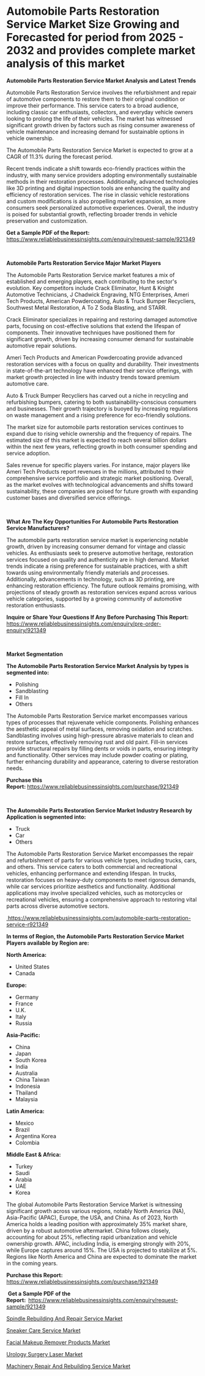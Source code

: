 <p><h1>Automobile Parts Restoration Service Market Size Growing and Forecasted for period from 2025 - 2032 and provides complete market analysis of this market</h1></p><p><strong>Automobile Parts Restoration Service Market Analysis and Latest Trends</strong></p>
<p><p>Automobile Parts Restoration Service involves the refurbishment and repair of automotive components to restore them to their original condition or improve their performance. This service caters to a broad audience, including classic car enthusiasts, collectors, and everyday vehicle owners looking to prolong the life of their vehicles. The market has witnessed significant growth driven by factors such as rising consumer awareness of vehicle maintenance and increasing demand for sustainable options in vehicle ownership.</p><p>The Automobile Parts Restoration Service Market is expected to grow at a CAGR of 11.3% during the forecast period. </p><p>Recent trends indicate a shift towards eco-friendly practices within the industry, with many service providers adopting environmentally sustainable methods in their restoration processes. Additionally, advanced technologies like 3D printing and digital inspection tools are enhancing the quality and efficiency of restoration services. The rise in classic vehicle restorations and custom modifications is also propelling market expansion, as more consumers seek personalized automotive experiences. Overall, the industry is poised for substantial growth, reflecting broader trends in vehicle preservation and customization.</p></p>
<p><strong>Get a Sample PDF of the Report:&nbsp;</strong> <a href="https://www.reliablebusinessinsights.com/enquiry/request-sample/921349?utm_campaign=1113&utm_medium=2&utm_source=Github&utm_content=ia&utm_term=07032025&utm_id=automobile-parts-restoration-service">https://www.reliablebusinessinsights.com/enquiry/request-sample/921349</a></p>
<p>&nbsp;</p>
<p><strong>Automobile Parts Restoration Service Major Market Players</strong></p>
<p><p>The Automobile Parts Restoration Service market features a mix of established and emerging players, each contributing to the sector's evolution. Key competitors include Crack Eliminator, Hunt & Knight Automotive Technicians, J Chadwick Engraving, NTG Enterprises, Ameri Tech Products, American Powdercoating, Auto & Truck Bumper Recycliers, Southwest Metal Restoration, A To Z Soda Blasting, and STARR. </p><p>Crack Eliminator specializes in repairing and restoring damaged automotive parts, focusing on cost-effective solutions that extend the lifespan of components. Their innovative techniques have positioned them for significant growth, driven by increasing consumer demand for sustainable automotive repair solutions.</p><p>Ameri Tech Products and American Powdercoating provide advanced restoration services with a focus on quality and durability. Their investments in state-of-the-art technology have enhanced their service offerings, with market growth projected in line with industry trends toward premium automotive care.</p><p>Auto & Truck Bumper Recycliers has carved out a niche in recycling and refurbishing bumpers, catering to both sustainability-conscious consumers and businesses. Their growth trajectory is buoyed by increasing regulations on waste management and a rising preference for eco-friendly solutions.</p><p>The market size for automobile parts restoration services continues to expand due to rising vehicle ownership and the frequency of repairs. The estimated size of this market is expected to reach several billion dollars within the next few years, reflecting growth in both consumer spending and service adoption.</p><p>Sales revenue for specific players varies. For instance, major players like Ameri Tech Products report revenues in the millions, attributed to their comprehensive service portfolio and strategic market positioning. Overall, as the market evolves with technological advancements and shifts toward sustainability, these companies are poised for future growth with expanding customer bases and diversified service offerings.</p></p>
<p>&nbsp;</p>
<p><strong>What Are The Key Opportunities For Automobile Parts Restoration Service Manufacturers?</strong></p>
<p><p>The automobile parts restoration service market is experiencing notable growth, driven by increasing consumer demand for vintage and classic vehicles. As enthusiasts seek to preserve automotive heritage, restoration services focused on quality and authenticity are in high demand. Market trends indicate a rising preference for sustainable practices, with a shift towards using environmentally friendly materials and processes. Additionally, advancements in technology, such as 3D printing, are enhancing restoration efficiency. The future outlook remains promising, with projections of steady growth as restoration services expand across various vehicle categories, supported by a growing community of automotive restoration enthusiasts.</p></p>
<p><strong>Inquire or Share Your Questions If Any Before Purchasing This Report:</strong> <a href="https://www.reliablebusinessinsights.com/enquiry/pre-order-enquiry/921349?utm_campaign=1113&utm_medium=2&utm_source=Github&utm_content=ia&utm_term=07032025&utm_id=automobile-parts-restoration-service">https://www.reliablebusinessinsights.com/enquiry/pre-order-enquiry/921349</a></p>
<p>&nbsp;</p>
<p><strong>Market Segmentation</strong></p>
<p><strong>The Automobile Parts Restoration Service Market Analysis by types is segmented into:</strong></p>
<p><ul><li>Polishing</li><li>Sandblasting</li><li>Fill In</li><li>Others</li></ul></p>
<p><p>The Automobile Parts Restoration Service market encompasses various types of processes that rejuvenate vehicle components. Polishing enhances the aesthetic appeal of metal surfaces, removing oxidation and scratches. Sandblasting involves using high-pressure abrasive materials to clean and restore surfaces, effectively removing rust and old paint. Fill-in services provide structural repairs by filling dents or voids in parts, ensuring integrity and functionality. Other services may include powder coating or plating, further enhancing durability and appearance, catering to diverse restoration needs.</p></p>
<p><strong>Purchase this Report:&nbsp;</strong><a href="https://www.reliablebusinessinsights.com/purchase/921349?utm_campaign=1113&utm_medium=2&utm_source=Github&utm_content=ia&utm_term=07032025&utm_id=automobile-parts-restoration-service">https://www.reliablebusinessinsights.com/purchase/921349</a></p>
<p>&nbsp;</p>
<p><strong>The Automobile Parts Restoration Service Market Industry Research by Application is segmented into:</strong></p>
<p><ul><li>Truck</li><li>Car</li><li>Others</li></ul></p>
<p><p>The Automobile Parts Restoration Service Market encompasses the repair and refurbishment of parts for various vehicle types, including trucks, cars, and others. This service caters to both commercial and recreational vehicles, enhancing performance and extending lifespan. In trucks, restoration focuses on heavy-duty components to meet rigorous demands, while car services prioritize aesthetics and functionality. Additional applications may involve specialized vehicles, such as motorcycles or recreational vehicles, ensuring a comprehensive approach to restoring vital parts across diverse automotive sectors.</p></p>
<p><a href="https://www.reliablebusinessinsights.com/automobile-parts-restoration-service-r921349?utm_campaign=1113&utm_medium=2&utm_source=Github&utm_content=ia&utm_term=07032025&utm_id=automobile-parts-restoration-service">&nbsp;https://www.reliablebusinessinsights.com/automobile-parts-restoration-service-r921349</a></p>
<p><strong>In terms of Region, the Automobile Parts Restoration Service Market Players available by Region are:</strong></p>
<p>
    <p> <strong> North America: </strong>
        <ul>
            <li>United States</li>
            <li>Canada</li>
        </ul>
        </p> 
    <p> <strong> Europe: </strong>
        <ul>
            <li>Germany</li>
            <li>France</li>
            <li>U.K.</li>
            <li>Italy</li>
            <li>Russia</li>
        </ul>
        </p> 
    <p> <strong> Asia-Pacific: </strong>
        <ul>
            <li>China</li>
            <li>Japan</li>
            <li>South Korea</li>
            <li>India</li>
            <li>Australia</li>
            <li>China Taiwan</li>
            <li>Indonesia</li>
            <li>Thailand</li>
            <li>Malaysia</li>
        </ul>
        </p> 
    <p> <strong> Latin America: </strong>
        <ul>
            <li>Mexico</li>
            <li>Brazil</li>
            <li>Argentina Korea</li>
            <li>Colombia</li>
        </ul>
        </p> 
    <p> <strong> Middle East & Africa: </strong>
        <ul>
            <li>Turkey</li>
            <li>Saudi</li>
            <li>Arabia</li>
            <li>UAE</li>
            <li>Korea</li>
        </ul>
    </p>
    </p>
<p><p>The global Automobile Parts Restoration Service Market is witnessing significant growth across various regions, notably North America (NA), Asia-Pacific (APAC), Europe, the USA, and China. As of 2023, North America holds a leading position with approximately 35% market share, driven by a robust automotive aftermarket. China follows closely, accounting for about 25%, reflecting rapid urbanization and vehicle ownership growth. APAC, including India, is emerging strongly with 20%, while Europe captures around 15%. The USA is projected to stabilize at 5%. Regions like North America and China are expected to dominate the market in the coming years.</p></p>
<p><strong>Purchase this Report: </strong><a href="https://www.reliablebusinessinsights.com/purchase/921349?utm_campaign=1113&utm_medium=2&utm_source=Github&utm_content=ia&utm_term=07032025&utm_id=automobile-parts-restoration-service">https://www.reliablebusinessinsights.com/purchase/921349</a></p>
<p>&nbsp;<strong>Get a Sample PDF of the Report:&nbsp;&nbsp;</strong><a href="https://www.reliablebusinessinsights.com/enquiry/request-sample/921349?utm_campaign=1113&utm_medium=2&utm_source=Github&utm_content=ia&utm_term=07032025&utm_id=automobile-parts-restoration-service">https://www.reliablebusinessinsights.com/enquiry/request-sample/921349</a></p>
<p><strong></strong></p>
<p><p><a href="https://github.com/karydacamu/Market-Research-Report-List-1/blob/main/spindle-rebuilding-and-repair-service-market.md?utm_campaign=1113&utm_medium=2&utm_source=Github&utm_content=ia&utm_term=07032025&utm_id=automobile-parts-restoration-service">Spindle Rebuilding And Repair Service Market</a></p><p><a href="https://github.com/sarialahipff/Market-Research-Report-List-1/blob/main/sneaker-care-service-market.md?utm_campaign=1113&utm_medium=2&utm_source=Github&utm_content=ia&utm_term=07032025&utm_id=automobile-parts-restoration-service">Sneaker Care Service Market</a></p><p><a href="https://github.com/seemagarbeha/Market-Research-Report-List-1/blob/main/facial-makeup-remover-products-market.md?utm_campaign=1113&utm_medium=2&utm_source=Github&utm_content=ia&utm_term=07032025&utm_id=automobile-parts-restoration-service">Facial Makeup Remover Products Market</a></p><p><a href="https://github.com/mafeasavzal/Market-Research-Report-List-1/blob/main/urology-surgery-laser-market.md?utm_campaign=1113&utm_medium=2&utm_source=Github&utm_content=ia&utm_term=07032025&utm_id=automobile-parts-restoration-service">Urology Surgery Laser Market</a></p><p><a href="https://github.com/iyachikareva/Market-Research-Report-List-1/blob/main/machinery-repair-and-rebuilding-service-market.md?utm_campaign=1113&utm_medium=2&utm_source=Github&utm_content=ia&utm_term=07032025&utm_id=automobile-parts-restoration-service">Machinery Repair And Rebuilding Service Market</a></p></p>